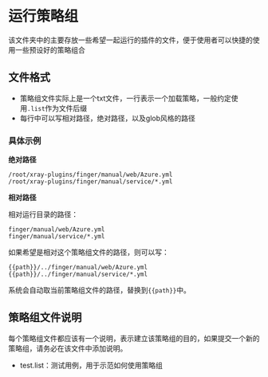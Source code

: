 # 运行策略组

该文件夹中的主要存放一些希望一起运行的插件的文件，便于使用者可以快捷的使用一些预设好的策略组合

## 文件格式

- 策略组文件实际上是一个txt文件，一行表示一个加载策略，一般约定使用`.list`作为文件后缀
- 每行中可以写相对路径，绝对路径，以及glob风格的路径 

### 具体示例

**绝对路径**
```text
/root/xray-plugins/finger/manual/web/Azure.yml
/root/xray-plugins/finger/manual/service/*.yml
```

**相对路径**

相对运行目录的路径：
```text
finger/manual/web/Azure.yml
finger/manual/service/*.yml
```
如果希望是相对这个策略组文件的路径，则可以写：
```text
{{path}}/../finger/manual/web/Azure.yml
{{path}}/../finger/manual/service/*.yml
```
系统会自动取当前策略组文件的路径，替换到`{{path}}`中。

## 策略组文件说明

每个策略组文件都应该有一个说明，表示建立该策略组的目的，如果提交一个新的策略组，请务必在该文件中添加说明。

- test.list：测试用例，用于示范如何使用策略组